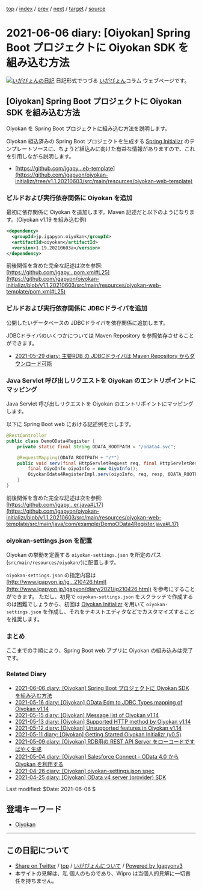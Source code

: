 [top](../index.html) 
 / [index](index.html) 
 / [prev](ig210605.html) 
 / [next](ig211017.html) 
 / [target](http://www.igapyon.jp/igapyon/diary/2021/ig210606.html) 
 / [source](https://github.com/igapyon/diary/blob/master/2021/ig210606.src.md) 

2021-06-06 diary: [Oiyokan] Spring Boot プロジェクトに Oiyokan SDK を組み込む方法
=====================================================================================================
[![いがぴょんの日記](http://www.igapyon.jp/igapyon/diary/images/iga200306s.jpg "いがぴょん")](http://www.igapyon.jp/igapyon/diary/memo/memoigapyon.html) 日記形式でつづる [いがぴょん](http://www.igapyon.jp/igapyon/diary/memo/memoigapyon.html)コラム ウェブページです。

## [Oiyokan] Spring Boot プロジェクトに Oiyokan SDK を組み込む方法

Oiyokan を Spring Boot プロジェクトに組み込む方法を説明します。

Oiyokan 組込済みの Spring Boot プロジェクトを生成する [Spring Initializr](https://qiita.com/igapyon/items/3fbdb0f3d3520a54f2a9) のテンプレートソースに、ちょうど組込みに向けた有益な情報がありますので、これを引用しながら説明します。

* [https://github.com/igapy...eb-template](https://github.com/igapyon/oiyokan-initializr/tree/v1.1.20210603/src/main/resources/oiyokan-web-template)

### ビルドおよび実行依存関係に Oiyokan を追加

最初に依存関係に Oiyokan を追加します。Maven 記述だと以下のようになります。(Oiyokan v1.19 を組み込む例)

```xml
<dependency>
  <groupId>jp.igapyon.oiyokan</groupId>
  <artifactId>oiyokan</artifactId>
  <version>1.19.20210603a</version>
</dependency>
```

前後関係を含めた完全な記述は次を参照: [https://github.com/igapy...pom.xml#L25](https://github.com/igapyon/oiyokan-initializr/blob/v1.1.20210603/src/main/resources/oiyokan-web-template/pom.xml#L25)

### ビルドおよび実行依存関係に JDBCドライバを追加

公開したいデータベースの JDBCドライバを依存関係に追加します。

JDBCドライバのいくつかについては Maven Repository を参照依存させることができます。

- [2021-05-29 diary: 主要RDB の JDBCドライバは Maven Repository からダウンロード可能](http://www.igapyon.jp/igapyon/diary/2021/ig210529.html)

### Java Servlet 呼び出しリクエストを Oiyokan のエントリポイントにマッピング

Java Servlet 呼び出しリクエストを Oiyokan のエントリポイントにマッピングします。

以下に Spring Boot web における記述例を示します。

```java
@RestController
public class DemoOData4Register {
    private static final String ODATA_ROOTPATH = "/odata4.svc";

    @RequestMapping(ODATA_ROOTPATH + "/*")
    public void serv(final HttpServletRequest req, final HttpServletResponse resp) throws ServletException {
        final OiyoInfo oiyoInfo = new OiyoInfo();
        OiyokanOdata4RegisterImpl.serv(oiyoInfo, req, resp, ODATA_ROOTPATH);
    }
}
```

前後関係を含めた完全な記述は次を参照: [https://github.com/igapy...er.java#L17](https://github.com/igapyon/oiyokan-initializr/blob/v1.1.20210603/src/main/resources/oiyokan-web-template/src/main/java/com/example/DemoOData4Register.java#L17)

### oiyokan-settings.json を配置

Oiyokan の挙動を定義する `oiyokan-settings.json` を所定のパス(`src/main/resources/oiyokan/`)に配置します。

`oiyokan-settings.json` の指定内容は [http://www.igapyon.jp/ig...210426.html](http://www.igapyon.jp/igapyon/diary/2021/ig210426.html) を参考にすることができます。
ただし、初見で `oiyokan-settings.json` をスクラッチで作成するのは困難でしょうから、初回は [Oiyokan Initializr](https://github.com/igapyon/oiyokan-initializr) を用いて `oiyokan-settings.json` を作成し、それをテキストエディタなどでカスタマイズすることを推奨します。

### まとめ

ここまでの手順により、Spring Boot web アプリに Oiyokan の組み込みは完了です。

### Related Diary

- [2021-06-06 diary: [Oiyokan] Spring Boot プロジェクトに Oiyokan SDK を組み込む方法](http://www.igapyon.jp/igapyon/diary/2021/ig210606.html)
- [2021-05-16 diary: [Oiyokan] OData Edm to JDBC Types mapping of Oiyokan v1.14](http://www.igapyon.jp/igapyon/diary/2021/ig210516.html)
- [2021-05-15 diary: [Oiyokan] Message list of Oiyokan v1.14](http://www.igapyon.jp/igapyon/diary/2021/ig210515.html)
- [2021-05-13 diary: [Oiyokan] Supported HTTP method by Oiyokan v1.14](http://www.igapyon.jp/igapyon/diary/2021/ig210513.html)
- [2021-05-12 diary: [Oiyokan] Unsupported features in Oiyokan v1.14](http://www.igapyon.jp/igapyon/diary/2021/ig210512.html)
- [2021-05-11 diary: [Oiyokan] Getting Started Oiyokan Initializr (v0.5)](http://www.igapyon.jp/igapyon/diary/2021/ig210511.html)
- [2021-05-09 diary: [Oiyokan] RDB用の REST API Server をローコードですばやく生成](http://www.igapyon.jp/igapyon/diary/2021/ig210509.html)
- [2021-05-04 diary: [Oiyokan] Salesforce Connect - OData 4.0 から Oiyokan を利用する](http://www.igapyon.jp/igapyon/diary/2021/ig210504.html)
- [2021-04-26 diary: [Oiyokan] oiyokan-settings.json spec](http://www.igapyon.jp/igapyon/diary/2021/ig210426.html)
- [2021-04-25 diary: [Oiyokan] OData v4 server (provider) SDK](http://www.igapyon.jp/igapyon/diary/2021/ig210425.html)

Last modified: $Date: 2021-06-06 $

## 登場キーワード

* [Oiyokan](../keyword/oiyokan.html)

----------------------------------------------------------------------------------------------------

## この日記について

* [Share on Twitter](https://twitter.com/intent/tweet?hashtags=igapyon%2Cdiary%2C%E3%81%84%E3%81%8C%E3%81%B4%E3%82%87%E3%82%93%2COiyokan&text=%5BOiyokan%5D+Spring+Boot+%E3%83%97%E3%83%AD%E3%82%B8%E3%82%A7%E3%82%AF%E3%83%88%E3%81%AB+Oiyokan+SDK+%E3%82%92%E7%B5%84%E3%81%BF%E8%BE%BC%E3%82%80%E6%96%B9%E6%B3%95&url=http%3A%2F%2Fwww.igapyon.jp%2Figapyon%2Fdiary%2F2021%2Fig210606.html) / [top](../index.html) / [いがぴょんについて](http://www.igapyon.jp/igapyon/diary/memo/memoigapyon.html) / [Powered by Igapyonv3](https://github.com/igapyon/igapyonv3)
* 本サイトの見解は、私 個人のものであり、Wipro は当個人的見解に一切責任を持ちません。 
